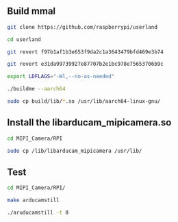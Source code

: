 ## Build mmal
```bash
git clone https://github.com/raspberrypi/userland
```
```bash
cd userland
```
```bash
git revert f97b1af1b3e653f9da2c1a3643479bfd469e3b74
```
```bash
git revert e31da99739927e87707b2e1bc978e75653706b9c
```
```bash
export LDFLAGS="-Wl,--no-as-needed"
```
```bash
./buildme --aarch64
```
```bash
sudo cp build/lib/*.so /usr/lib/aarch64-linux-gnu/
```

## Install the libarducam_mipicamera.so 

```bash
cd MIPI_Camera/RPI
```
```bash
sudo cp /lib/libarducam_mipicamera /usr/lib/
```
## Test

```bash
cd MIPI_Camera/RPI/
```
```bash
make arducamstill
```
```bash
./aruducamstill -t 0 
```
